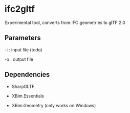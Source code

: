 # ifc2gltf

Experimental tool, converts from IFC geometries to glTF 2.0

## Parameters

-i : input file (todo)

-o : output file

## Dependencies

- SharpGLTF

- XBim.Essentials

- XBim.Geometry (only works on Windows)

